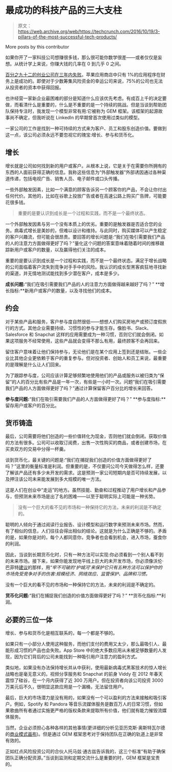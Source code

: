 # 最成功的科技产品的三大支柱 

> 原文：<https://web.archive.org/web/https://techcrunch.com/2016/10/19/3-pillars-of-the-most-successful-tech-products/>

More posts by this contributor

如果你开了一家科技公司想赚很多钱，那么很可能你数学很差——或者仅仅是妄想。从统计学上来说，你赚大钱的几率在 0 到几乎 0 之间。

[百分之九十二的创业公司在三年内失败](https://web.archive.org/web/20221003082732/https://s3.amazonaws.com/startupcompass-public/StartupGenomeReport2_Why_Startups_Fail_v2.pdf)。苹果应用商店中只有 1%的应用程序在财务上是成功的。即使对于少数筹集风险资金的幸运公司来说，75%的公司也无法从投资者的资本中获得回报。

也许经营一家新企业最困难的部分是知道什么应该优先考虑。有成百上千的决定要做，而看清什么是重要的，什么是不重要的是一个持续的挑战。但是当谈到帮助团队保持专注时，我发现一个模型非常有用:它被称为 GEM 框架。该框架的起源故事尚不确定，但我听说在 LinkedIn 的早期曾首次使用过类似的模型。

一家公司的工作是找到一种可持续的方式来为客户、员工和股东创造价值。要做到这一点，该公司必须永远不要忽视它的瑰宝:增长、参与和货币化。

## 增长

增长就是公司如何找到新的用户或客户。从根本上说，它是关于在需要你所拥有的东西的人面前获得正确的信息。我称这些信息为“外部触发器”外部诱因通过各种渠道传递，包括电视广告、销售人员、电子邮件或口头传播。

一些外部触发因素，比如一个满意的顾客告诉另一个顾客你的产品，不会让你付出任何代价。其他的，比如在谷歌上投放广告或者在高速公路上购买广告牌，可能要花很多钱。

> 重要的是要认识到成长是一个过程和实践，而不是一个最终状态。

一个外部触发因素与另一个没有本质上的优劣。重要的是触发器是否适合您的业务。病毒式增长是美妙的，但难以设计和维持。与此同时，购买媒体可以产生稳定的客户兴趣流，但可能会很昂贵。要回答的增长问题是:“我们在吸引需要我们产品的人的注意力方面做得更好了吗？”量化这个问题的答案意味着随着时间的推移跟踪新用户或客户的数量，以及赢得他们关注的成本。

重要的是要认识到成长是一个过程和实践，而不是一个最终状态。满足于增长战略的公司面临着客户流失到竞争对手手中的风险。我认识的成长型黑客疯狂地寻找新的渠道，并无情地测试能找到多少潜在客户，成本是多少。

**成长问题:**“我们在吸引需要我们产品的人的注意力方面做得越来越好了吗？”
**增长指标:**新用户或客户的数量，以及寻找他们的成本。

## 约会

对于某些产品和服务，客户参与度自然很低——想想人们购买房地产或预订度假旅行的方式。其他企业需要持续、习惯性的参与才能生存。像脸书、Slack、Salesforce 和 Snapchat 这样的应用需要成为一种习惯，否则它们就会倒闭。如果这项服务不经常使用，这些产品就会变得不那么有用，最终顾客不会再回来。

留住客户意味着让他们保持参与，无论他们是在某个应用上签到还是结账。一些企业比其他企业更依赖于客户的重复参与。但对投资者、创始人和员工来说，最重要的是理解是什么让人们回来。

为了跟踪参与度，公司应该计算足够频繁地使用他们的产品或服务以被归类为“保留”的人的百分比有些产品是一年一次，有些是一小时一次。问题“我们在吸引需要我们产品的人方面做得更好了吗？”通过计算保留客户百分比的增长来回答。

**参与度问题:**“我们在吸引需要我们产品的人方面做得更好了吗？”
**参与度指标:**留存用户或客户的百分比。

## 货币铸造

最后，公司需要将他们创造的一些价值转化为现金，否则他们就会倒闭。获取价值的方法有很多。公司可以收取订阅费，出售一次性购买的商品，或者创建市场，在买卖双方的交易中分得一杯羹。

谈到货币化，最关键的问题是:“我们在捕捉我们创造的价值方面做得更好了吗？”这里的衡量标准是利润。但重要的是，不仅要问公司今天做得怎么样，还要了解该产品还有多少未开发的需求。这是预测一家公司短期内是否可持续发展，以及押注该公司未来能发展到多大规模的唯一方法。

这是人们在创业中“走运”的地方。虽然技能、勤奋和过程推动了用户增长和产品参与，但预测未来市场是出了名的困难——以至于聪明实际上可能是一种劣势。

> 没有一个巨大的看不见的市场和一种保持它的方法，未来的利润是不确定的。

聪明的人倾向于通过阅读行业报告、设计模型和运行数字来预测未来市场。然而，有了相似的信息，人们往往会得出相似的结论。这就是为什么正确是不够的。矛盾的是，如果你是对的，每个人都同意你，竞争者也会看到机会，进入市场，蚕食你的利润。

因此，当谈到长期货币化时，只有一种方法可以实现:你必须看到一个别人看不到的未来市场。接下来，如果你能发现地平线上巨大的未开发市场，你必须像沃伦·巴菲特[建议](https://web.archive.org/web/20221003082732/https://signalvnoise.com/posts/333-warren-buffett-on-castles-and-moats)的那样，用“*牢不可破的‘护城河’来保护它只有五种方法可以保护你的市场免受竞争对手的伤害:规模经济、网络效应、监管保护、品牌和习惯。*

没有一个巨大的看不见的市场和一种保持它的方法，未来的利润是不确定的。

**货币化问题:**“我们在捕捉我们创造的价值方面做得更好了吗？”
**货币化指标:**利润。

## 必要的三位一体

增长、参与和货币化是相互联系的，每一个都是不够的。

如果只有一小部分人使用这种服务，而他们支付的费用又太少，那么最吸引人、最能形成习惯的产品也会失败。App Store 中的绝大多数应用从未被足够数量的人发现，因为它们背后的公司未能找到一种吸引用户注意力的盈利方式。

类似地，如果没有办法保持增长并从中获利，使用最新病毒式黑客技术的惊人增长战略也是毫无意义的。视频分享服务和 Snapchat 的前身 Viddy 在 2012 年春天震惊了硅谷，在一个月内获得了近 300 万用户。但在投资者向该公司投资 3000 万美元后不久，很明显这款应用是一个漏桶，无法留住用户。

最后，巨大的市场潜力是没有用的，如果没有一个可以盈利的方法来接触和吸引客户。例如，Spotify 和 Pandora 等音乐流媒体服务是数百万人的日常习惯，但如果歌曲所有者通过实施更严格的版权条款来提取所有价值，他们就有能力摧毁流媒体服务。

当然，企业必须担心各种各样的其他事情(更详细的分析见亚历克斯·奥斯特瓦尔德的[商业模式画布](https://web.archive.org/web/20221003082732/https://www.youtube.com/watch?v=QoAOzMTLP5s))。但是通过 GEM 框架思考对于保持团队在正确的轨道上是非常有效的。

正如红点风险投资公司的合伙人托马兹·通古兹告诉我的，这三个标准“有助于确保团队正确分配资源。”当谈到监测和定期交流什么是重要的时，GEM 框架是宝贵的。